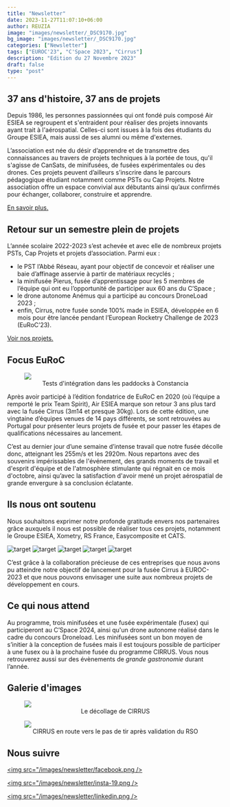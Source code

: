 ```yaml
---
title: "Newsletter"
date: 2023-11-27T11:07:10+06:00
author: REUZIA
image: "images/newsletter/_DSC9170.jpg"
bg_image: "images/newsletter/_DSC9170.jpg"
categories: ["Newsletter"]
tags: ["EUROC'23", "C'Space 2023", "Cirrus"]
description: "Edition du 27 Novembre 2023"
draft: false
type: "post"
---
```


## 37 ans d'histoire, 37 ans de projets 
Depuis 1986, les personnes passionnées qui ont fondé puis composé Air ESIEA se regroupent et s'entraident pour réaliser
des projets innovants ayant trait à l'aérospatial. Celles-ci sont issues à la fois des étudiants du Groupe ESIEA, mais
aussi de ses alumni ou même d'externes.

L’association est née du désir d’apprendre et de transmettre des connaissances au travers de projets techniques à la
portée de tous, qu'il s'agisse de CanSats, de minifusées, de fusées expérimentales ou des drones. Ces projets peuvent
d’ailleurs s’inscrire dans le parcours pédagogique étudiant notamment comme PSTs ou Cap Projets. Notre association offre
un espace convivial aux débutants ainsi qu’aux confirmés pour échanger, collaborer, construire et apprendre.

[En savoir plus.](https://airesiea.org)

## Retour sur un semestre plein de projets

L’année scolaire 2022-2023 s’est achevée et avec elle de nombreux projets PSTs, Cap Projets et projets d’association.
Parmi eux : 
- le PST l’Abbé Réseau, ayant pour objectif de concevoir et réaliser une baie d’affinage asservie à partir de matériaux
  recyclés ;
- la minifusée Pierus, fusée d’apprentissage pour les 5 membres de l’équipe qui ont eu l’opportunité de participer aux
  60 ans du C’Space ;
- le drone autonome Anémus qui a participé au concours DroneLoad 2023 ;
- enfin, Cirrus, notre fusée sonde 100% made in ESIEA, développée en 6 mois pour être lancée pendant l’European Rocketry
  Challenge de 2023 (EuRoC’23).

[Voir nos projets.](https://test.airesiea.org/projets)

## Focus EuRoC

<figure>
  <a href="/images/newsletter/DSC02431-Travail_paddocks_assemblage_5.jpg"><img class="img-responsive" src="/images/newsletter/DSC02431-Travail_paddocks_assemblage_5.jpg" /></a>
  <figcaption><center>Tests d'intégration dans les paddocks à Constancia</center></figcaption>
</figure>

Après avoir participé à l’édition fondatrice de EuRoC en 2020 (où l’équipe a remporté le prix Team Spirit), Air ESIEA
marque son retour 3 ans plus tard avec la fusée Cirrus (3m14 et presque 30kg). Lors de cette édition, une vingtaine
d’équipes venues de 14 pays différents, se sont retrouvées au Portugal pour présenter leurs projets de fusée et pour
passer les étapes de qualifications nécessaires au lancement.

C’est au dernier jour d’une semaine d’intense travail que notre fusée décolle donc, atteignant les 255m/s et les 2920m.
Nous repartons avec des souvenirs impérissables de l'événement, des grands moments de travail et d'esprit d'équipe et de
l'atmosphère stimulante qui régnait en ce mois d'octobre, ainsi qu’avec la satisfaction d'avoir mené un projet
aérospatial de grande envergure à sa conclusion éclatante.

## Ils nous ont soutenu

Nous souhaitons exprimer notre profonde gratitude envers nos partenaires grâce auxquels il nous est possible de réaliser
tous ces projets, notamment le Groupe ESIEA, Xometry, RS France, Easycomposite et CATS.

![target](/images/newsletter/logo-esiea-blanc-fond-bleu-1.png)
![target](/images/newsletter/xometry.png)
![target](/images/newsletter/RS%20France.png)
![target](/images/newsletter/easycomposite.png)
![target](/images/newsletter/cats.png)

C’est grâce à la collaboration précieuse de ces entreprises que nous avons pu atteindre notre objectif de lancement pour la fusée Cirrus à EUROC-2023 et que nous pouvons envisager une suite aux nombreux projets de développement en cours.

## Ce qui nous attend

Au programme, trois minifusées et une fusée expérimentale (fusex) qui participeront au C’Space 2024, ainsi qu'un drone autonome réalisé dans le cadre du concours Droneload. Les minifusées sont un bon moyen de s’initier à la conception de fusées mais il est toujours possible de participer à une fusex ou à la prochaine fusée du programme CIRRUS. Vous nous retrouverez aussi sur des évènements de *grande gastronomie* durant l’année.

## Galerie d'images
<figure>
<img class="img-responsive" src="/images/newsletter/DSC02707-D%C3%A9collage_Cirrus.jpg" />
  <figcaption><center>Le décollage de CIRRUS</center></figcaption>
</figure>

<figure>
<img class="img-responsive" src="/images/newsletter/_DSC9333.jpg" />
  <figcaption><center>CIRRUS en route vers le pas de tir après validation du RSO</center></figcaption>
</figure>

## Nous suivre 

<a href="https://www.facebook.com/airesiea/"><img src="/images/newsletter/facebook.png /></a>

<a href="https://www.instagram.com/air.esiea.fr/"><img src="/images/newsletter/insta-19.png /></a>

<a href="https://www.linkedin.com/company/19086534/"><img src="/images/newsletter/linkedin.png /></a>
